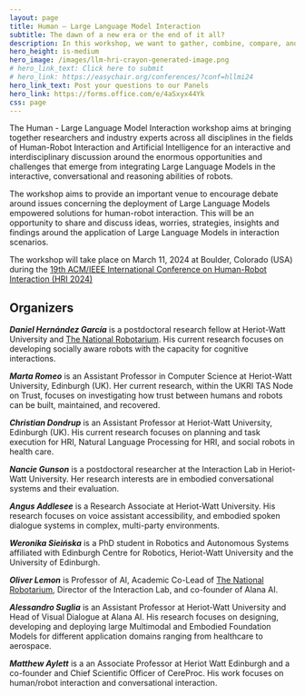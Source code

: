 ```yaml
---
layout: page
title: Human – Large Language Model Interaction
subtitle: The dawn of a new era or the end of it all?
description: In this workshop, we want to gather, combine, compare, and share insights and knowledge across the wide HRI community on the pitfalls and opportunities that the application of LLMs in HRI research can present.
hero_height: is-medium
hero_image: /images/llm-hri-crayon-generated-image.png
# hero_link_text: Click here to submit
# hero_link: https://easychair.org/conferences/?conf=hllmi24
hero_link_text: Post your questions to our Panels
hero_link: https://forms.office.com/e/4aSxyx44Yk
css: page
---
```


<!-- # Human – Large Language Model Interaction -->

The Human - Large Language Model Interaction workshop aims at bringing together researchers and industry experts across all disciplines in the fields of Human-Robot Interaction and Artificial Intelligence for an interactive and interdisciplinary discussion around the enormous opportunities and challenges that emerge from integrating Large Language Models in the interactive, conversational and reasoning abilities of robots.   

The workshop aims to provide an important venue to encourage debate around issues concerning the deployment of Large Language Models empowered solutions for human-robot interaction. This will be an opportunity to share and discuss ideas, worries, strategies, insights and findings around the application of Large Language Models in interaction scenarios.   

The workshop will take place on March 11, 2024 at Boulder, Colorado (USA) during the [19th ACM/IEEE International Conference on Human-Robot Interaction (HRI 2024)](https://humanrobotinteraction.org/2024/)


## [](#organizers)Organizers

***Daniel Hernández García*** is a postdoctoral research fellow at Heriot-Watt University and [The National Robotarium](https://thenationalrobotarium.com/). His current research focuses on developing socially aware robots with the capacity for cognitive interactions.

<!-- Contact information: d.hernandez_garcia _ at _ hw.ac.uk -->

***Marta Romeo*** is an Assistant Professor in Computer Science at Heriot-Watt University, Edinburgh (UK). Her current research, within the UKRI TAS Node on Trust, focuses on investigating how trust between humans and robots can be built, maintained, and recovered.

<!-- Contact information: m.romeo _ at _ hw.ac.uk -->

***Christian Dondrup*** is an Assistant Professor at Heriot-Watt University, Edinburgh (UK). His current research focuses on planning and task execution for HRI, Natural Language Processing for HRI, and social robots in health care.

***Nancie Gunson*** is a postdoctoral researcher at the Interaction Lab in Heriot-Watt University. Her research interests are in embodied conversational systems and their evaluation. 

***Angus Addlesee*** is a Research Associate at Heriot-Watt University. His research focuses on voice assistant accessibility, and embodied spoken dialogue systems in complex, multi-party environments.

***Weronika Sieińska*** is a PhD student in Robotics and Autonomous Systems affiliated with Edinburgh Centre for Robotics, Heriot-Watt University and the University of Edinburgh.

***Oliver Lemon*** is Professor of AI, Academic Co-Lead of [The National Robotarium](https://thenationalrobotarium.com/), Director of the Interaction Lab, and co-founder of Alana AI.  
<!-- He was formerly a Research Fellow at Stanford and Edinburgh Universities and Visiting Scientist at NASA. He is co-author of over 200 publications pioneering machine learning techniques for conversational AI, Natural Language Processing, and Human-Robot Interaction. He has led international research projects with industry partners such as PAL Robotics, BMW, and Orange Labs, and supervised 3 teams reaching the finals of the Amazon Alexa Prize.  His company Alana AI develops advanced conversational AI solutions with the NHS, RNIB, and EC Horizon healthcare AI project RES-Q+. -->

***Alessandro Suglia*** is an Assistant Professor at Heriot-Watt University and Head of Visual Dialogue at Alana AI. His research focuses on designing, developing and deploying large Multimodal and Embodied Foundation Models for different application domains ranging from healthcare to aerospace.

***Matthew Aylett*** is a an Associate Professor at Heriot Watt Edinburgh and a co-founder and Chief Scientific Officer of CereProc. His work focuses on human/robot interaction and conversational interaction.

